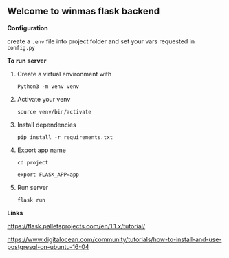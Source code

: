 ## Welcome to winmas flask backend

**Configuration**

create a ``.env`` file into project folder and set your vars requested in ``config.py``

**To run server**
    
1. Create a virtual environment with

    ``Python3 -m venv venv``

2. Activate your venv

    ``source venv/bin/activate``

3. Install dependencies

    ``pip install -r requirements.txt`` 

4. Export app name

    ``cd project``

    ``export FLASK_APP=app``

4. Run server

    ``flask run``

**Links**

https://flask.palletsprojects.com/en/1.1.x/tutorial/


https://www.digitalocean.com/community/tutorials/how-to-install-and-use-postgresql-on-ubuntu-16-04
